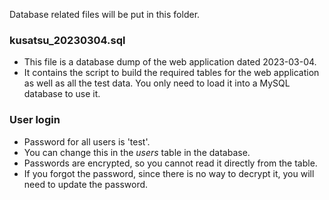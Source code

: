 Database related files will be put in this folder.

### kusatsu_20230304.sql
- This file is a database dump of the web application dated 2023-03-04.
- It contains the script to build the required tables for the web application as well as all the test data. You only need to load it into a MySQL database to use it.

### User login
- Password for all users is 'test'.
- You can change this in the *users* table in the database.
- Passwords are encrypted, so you cannot read it directly from the table.
- If you forgot the password, since there is no way to decrypt it, you will need to update the password.
